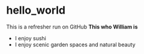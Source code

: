 # hello_world
This is a refresher run on GitHub
**This who William is**
- I enjoy sushi
- I enjoy scenic garden spaces and natural beauty
